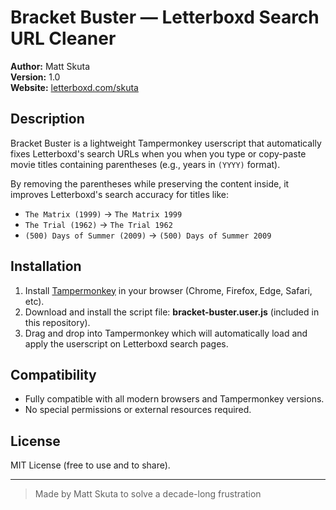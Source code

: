 # Bracket Buster — Letterboxd Search URL Cleaner

**Author:** Matt Skuta  
**Version:** 1.0  
**Website:** [letterboxd.com/skuta](https://letterboxd.com/skuta)

## Description

Bracket Buster is a lightweight Tampermonkey userscript that automatically fixes Letterboxd's search URLs when you when you type or copy-paste movie titles containing parentheses (e.g., years in `(YYYY)` format).

By removing the parentheses while preserving the content inside, it improves Letterboxd's search accuracy for titles like:

- `The Matrix (1999)` → `The Matrix 1999`
- `The Trial (1962)` → `The Trial 1962`
- `(500) Days of Summer (2009)` → `(500) Days of Summer 2009`

## Installation

1. Install [Tampermonkey](https://www.tampermonkey.net/) in your browser (Chrome, Firefox, Edge, Safari, etc).
2. Download and install the script file: **bracket-buster.user.js** (included in this repository).
3. Drag and drop into Tampermonkey which will automatically load and apply the userscript on Letterboxd search pages.

## Compatibility

- Fully compatible with all modern browsers and Tampermonkey versions.
- No special permissions or external resources required.

## License

MIT License (free to use and to share).

---

> Made by Matt Skuta to solve a decade-long frustration
